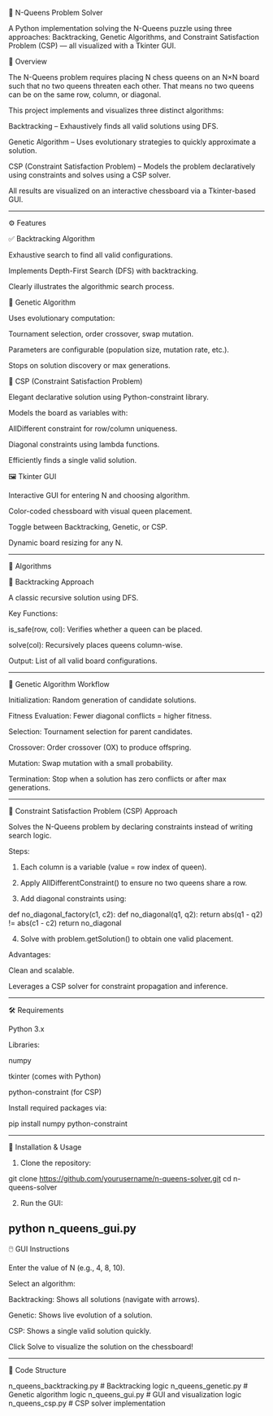 
🧠 N-Queens Problem Solver

A Python implementation solving the N-Queens puzzle using three approaches: Backtracking, Genetic Algorithms, and Constraint Satisfaction Problem (CSP) — all visualized with a Tkinter GUI.

📖 Overview

The N-Queens problem requires placing N chess queens on an N×N board such that no two queens threaten each other. That means no two queens can be on the same row, column, or diagonal.

This project implements and visualizes three distinct algorithms:

Backtracking – Exhaustively finds all valid solutions using DFS.

Genetic Algorithm – Uses evolutionary strategies to quickly approximate a solution.

CSP (Constraint Satisfaction Problem) – Models the problem declaratively using constraints and solves using a CSP solver.


All results are visualized on an interactive chessboard via a Tkinter-based GUI.

---
⚙️ Features

✅ Backtracking Algorithm

Exhaustive search to find all valid configurations.

Implements Depth-First Search (DFS) with backtracking.

Clearly illustrates the algorithmic search process.

🧬 Genetic Algorithm

Uses evolutionary computation:

Tournament selection, order crossover, swap mutation.

Parameters are configurable (population size, mutation rate, etc.).

Stops on solution discovery or max generations.


🧩 CSP (Constraint Satisfaction Problem)

Elegant declarative solution using Python-constraint library.

Models the board as variables with:

AllDifferent constraint for row/column uniqueness.

Diagonal constraints using lambda functions.


Efficiently finds a single valid solution.


🖼️ Tkinter GUI

Interactive GUI for entering N and choosing algorithm.

Color-coded chessboard with visual queen placement.

Toggle between Backtracking, Genetic, or CSP.

Dynamic board resizing for any N.

---

🧠 Algorithms

🔁 Backtracking Approach

A classic recursive solution using DFS.

Key Functions:

is_safe(row, col): Verifies whether a queen can be placed.

solve(col): Recursively places queens column-wise.


Output: List of all valid board configurations.

---

🧬 Genetic Algorithm Workflow

Initialization: Random generation of candidate solutions.

Fitness Evaluation: Fewer diagonal conflicts = higher fitness.

Selection: Tournament selection for parent candidates.

Crossover: Order crossover (OX) to produce offspring.

Mutation: Swap mutation with a small probability.

Termination: Stop when a solution has zero conflicts or after max generations.

---

🧩 Constraint Satisfaction Problem (CSP) Approach

Solves the N-Queens problem by declaring constraints instead of writing search logic.

Steps:

1. Each column is a variable (value = row index of queen).


2. Apply AllDifferentConstraint() to ensure no two queens share a row.


3. Add diagonal constraints using:



def no_diagonal_factory(c1, c2):
    def no_diagonal(q1, q2):
        return abs(q1 - q2) != abs(c1 - c2)
    return no_diagonal

4. Solve with problem.getSolution() to obtain one valid placement.

Advantages:

Clean and scalable.

Leverages a CSP solver for constraint propagation and inference.

---

🛠️ Requirements

Python 3.x

Libraries:

numpy

tkinter (comes with Python)

python-constraint (for CSP)



Install required packages via:

pip install numpy python-constraint


---

🚀 Installation & Usage

1. Clone the repository:



git clone https://github.com/yourusername/n-queens-solver.git
cd n-queens-solver

2. Run the GUI:

python n_queens_gui.py
---

🖱️ GUI Instructions

Enter the value of N (e.g., 4, 8, 10).

Select an algorithm:

Backtracking: Shows all solutions (navigate with arrows).

Genetic: Shows live evolution of a solution.

CSP: Shows a single valid solution quickly.


Click Solve to visualize the solution on the chessboard!

---

📄 Code Structure

n_queens_backtracking.py   # Backtracking logic
n_queens_genetic.py        # Genetic algorithm logic
n_queens_gui.py            # GUI and visualization logic
n_queens_csp.py            # CSP solver implementation
